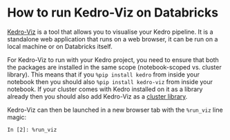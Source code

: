 # How to run Kedro-Viz on Databricks

[Kedro-Viz](../visualisation/kedro-viz_visualisation.md) is a tool that allows you to visualise your Kedro pipeline. It is a standalone web application that runs on a web browser, it can be run on a local machine or on Databricks itself.

For Kedro-Viz to run with your Kedro project, you need to ensure that both the packages are installed in the same scope (notebook-scoped vs. cluster library). This means that if you `%pip install kedro` from inside your notebook then you should also `%pip install kedro-viz` from inside your notebook.
If your cluster comes with Kedro installed on it as a library already then you should also add Kedro-Viz as a [cluster library](https://docs.microsoft.com/en-us/azure/databricks/libraries/cluster-libraries).

Kedro-Viz can then be launched in a new browser tab with the `%run_viz` line magic:

```ipython
In [2]: %run_viz
```
